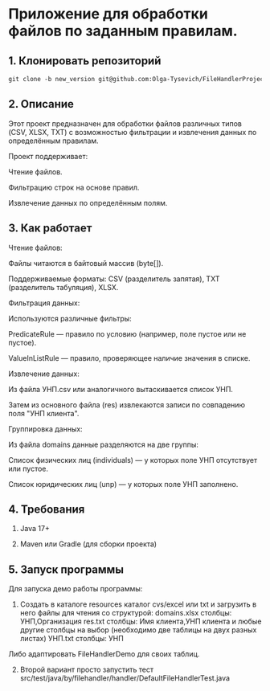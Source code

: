 # Приложение для обработки файлов по заданным правилам.

## 1. Клонировать репозиторий

```dtd
git clone -b new_version git@github.com:Olga-Tysevich/FileHandlerProject.git
```

## 2. Описание
Этот проект предназначен для обработки файлов различных типов (CSV, XLSX, TXT) с возможностью фильтрации и извлечения данных по определённым правилам.

Проект поддерживает:

Чтение файлов.

Фильтрацию строк на основе правил.

Извлечение данных по определённым полям.


## 3. Как работает

Чтение файлов:

Файлы читаются в байтовый массив (byte[]).

Поддерживаемые форматы: CSV (разделитель запятая), TXT (разделитель табуляция), XLSX.

Фильтрация данных:

Используются различные фильтры:

PredicateRule — правило по условию (например, поле пустое или не пустое).

ValueInListRule — правило, проверяющее наличие значения в списке.

Извлечение данных:

Из файла УНП.csv или аналогичного вытаскивается список УНП.

Затем из основного файла (res) извлекаются записи по совпадению поля "УНП клиента".

Группировка данных:

Из файла domains данные разделяются на две группы:

Список физических лиц (individuals) — у которых поле УНП отсутствует или пустое.

Список юридических лиц (unp) — у которых поле УНП заполнено.

## 4. Требования

1) Java 17+

2) Maven или Gradle (для сборки проекта)


## 5. Запуск программы
Для запуска демо работы программы: 

1) Создать в каталоге resources каталог cvs/excel или txt и загрузить в него файлы для чтения со структурой:
domains.xlsx столбцы: УНП,Организация
res.txt столбцы: Имя клиента,УНП клиента и любые другие столбцы на выбор (необходимо две таблицы на двух разных листах)
УНП.txt столбцы: УНП

Либо адаптировать FileHandlerDemo для своих таблиц.

2) Второй вариант просто запустить тест src/test/java/by/filehandler/handler/DefaultFileHandlerTest.java
